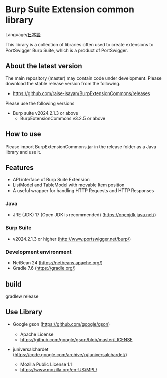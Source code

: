 Burp Suite Extension common library
=============

Language/[日本語](Readme-ja.md)

This library is a collection of libraries often used to create extensions to PortSwigger Burp Suite, which is a product of PortSwigger.

## About the latest version

The main repository (master) may contain code under development.
Please download the stable release version from the following.

* https://github.com/raise-isayan/BurpExtensionCommons/releases

Please use the following versions

* Burp suite v2024.2.1.3 or above
  * BurpExtensionCommons v3.2.5 or above

## How to use

Please import BurpExtensionCommons.jar in the release folder as a Java library and use it.

## Features

* API interface of Burp Suite Extension
* ListModel and TableModel with movable Item position
* A useful wrapper for handling HTTP Requests and HTTP Responses

### Java
* JRE (JDK) 17 (Open JDK is recommended) (https://openjdk.java.net/)

### Burp Suite
* v2024.2.1.3 or higher (http://www.portswigger.net/burp/)

### Development environment
* NetBean 24 (https://netbeans.apache.org/)
* Gradle 7.6 (https://gradle.org/)

## build
 gradlew release

## Use Library

* Google gson (https://github.com/google/gson)
  * Apache License
  * https://github.com/google/gson/blob/master/LICENSE

* juniversalchardet (https://code.google.com/archive/p/juniversalchardet/)
  *  Mozilla Public License 1.1
  * https://www.mozilla.org/en-US/MPL/


